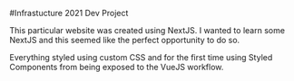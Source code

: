 #Infrastucture 2021 Dev Project

This particular website was created using NextJS. I wanted to learn some NextJS and this seemed like the perfect opportunity to do so. 

Everything styled using custom CSS and for the first time using Styled Components from being exposed to the VueJS workflow.


